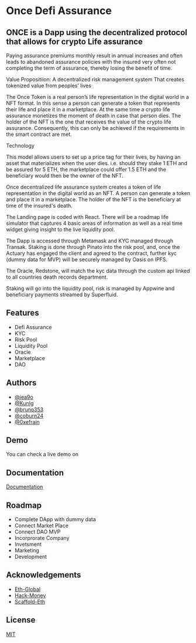 
#  Once Defi Assurance 



## ONCE is a Dapp using the decentralized protocol that allows for crypto Life assurance 
Paying assurance premiums monthly result in annual increases and often leads to abandoned assurance policies with the insured very often not completing the term of assurance, thereby losing the benefit of time.

Value Propositiion: A decentralized risk management system That creates tokenized value from peoples’ lives

The Once Token is a real person’s life representation in the digital world in a NFT format. In this sense a person can generate a token that represents their life and place it in a marketplace. At the same time a crypto life assurance monetizes the moment of death in case that person dies. The holder of the NFT is the one that receives the value of the crypto life assurance. Consequently, this can only be achieved if the requirements in the smart contract are met.

Technology

This model allows users to set up a price tag for their lives, by having an asset that materializes when the user dies. i.e. should they stake 1 ETH and be assured for 5 ETH, the marketplace could offer 1.5 ETH and the beneficiary would then be the owner of the NFT.
 
Once decentralized life assurance system creates a token of life representation in the digital world as an NFT.  A person can generate a token and place it in a marketplace.  The holder of the NFT is the beneficiary at time of the insured's death.

The Landing page is coded with React.  There will be a roadmap life simulator that captures 4 basic areas of information as well as a real time widget giving insight to the live liquidity pool.

The Dapp is accessed through Metamask and KYC managed through Transak. Staking is done through Pinato into the risk pool, and, once the Actuary has engaged the client and agreed to the contract, further kyc (dummy data for MVP) will be securely managed by Oasis on IPFS.

The Oracle, Redstone, will match the kyc data through the custom api linked to all countries death records department.

Staking will go into the liquidity pool, risk is managed by Appwine and beneficiary payments streamed by Superfluid.


## Features

- Defi Assurance
- KYC
- Risk Pool
- Liquidity Pool
- Oracle
- Marketplace
- DAO


## Authors

- [@jea9o](https://www.github.com/jea9o)
- [@KunIg](https://www.github.com/KunIg)
- [@bruno353](https://www.github.com/bruno353)
- [@coburn24](https://www.github.com/coburn24)
- [@0xefrain](https://www.github.com/0xefrain)





## Demo
You can check a live demo on


## Documentation

[Documentation](https://app.gitbook.com/s/KXimXbNB5D0Dqp4ZQM5E/)


## Roadmap

- Complete DApp with dummy data
- Connect Market Place
- Connect DAO MVP
- Incorprorate Company
- Invetsment
- Marketing
- Development



## Acknowledgements

 - [Eth-Global](https://ethglobal.com/)
 - [Hack-Money](https://hackathon.money/)
 - [Scaffold-Eth](https://github.com/scaffold-eth/scaffold-eth)


## License

[MIT](https://choosealicense.com/licenses/mit/)

